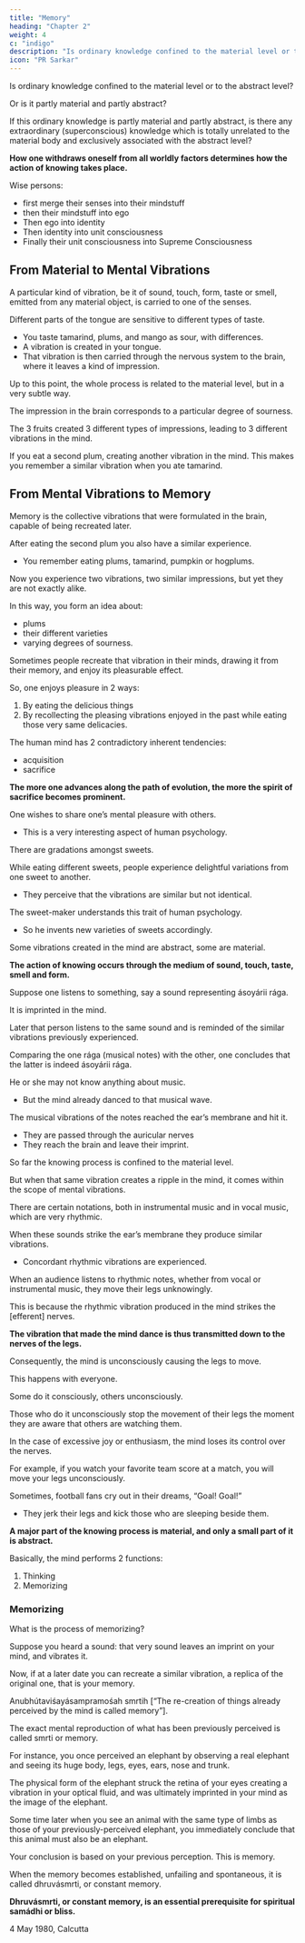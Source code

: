 ```yaml
---
title: "Memory"
heading: "Chapter 2"
weight: 4
c: "indigo"
description: "Is ordinary knowledge confined to the material level or to the abstract level?"
icon: "PR Sarkar"
---
```



Is ordinary knowledge confined to the material level or to the abstract level?

Or is it partly material and partly abstract? 

If this ordinary knowledge is partly material and partly abstract, is there any extraordinary (superconscious) knowledge which is totally unrelated to the material body and exclusively associated with the abstract level? 

**How one withdraws oneself from all worldly factors determines how the action of knowing takes place.**

<!-- Yacchedváuṋmanasii prájiṋastadyacchejjiṋána átmani;
Jiṋánamátmani mahati niyacchettadyacchecchánta átmani. -->

Wise persons:
- first merge their <!-- indriyas --> senses into their <!-- citta --> mindstuff
- then their <!-- citta --> mindstuff into <!-- aham --> ego
- Then <!-- aham --> ego into <!-- mahat --> identity
- Then <!-- mahat --> identity into <!-- jiivátmá --> unit consciousness
- Finally their <!-- jiivátmá --> unit consciousness into Supreme Consciousness


## From Material to Mental Vibrations

A particular kind of vibration, be it of sound, touch, form, taste or smell, emitted from any material object, is carried to one of the senses. <!--  indriyas or gateways of the organs.  -->


Different parts of the tongue are sensitive to different types of taste. 
- You taste tamarind, plums, and mango as sour, with differences.
- A vibration is created in your tongue.
- That vibration is then carried through the nervous system to the brain, where it leaves a kind of impression.

Up to this point, the whole process is related to the material level, but in a very subtle way. 

The impression in the brain corresponds to a particular degree of sourness. 

The 3 fruits created 3 different types of impressions, leading to 3 different vibrations in the mind. 

If you eat a second plum, creating another vibration in the mind. This makes you remember a similar vibration when you ate tamarind. 


## From Mental Vibrations to Memory

Memory is the collective vibrations that were formulated in the brain, capable of being recreated later.

 <!-- that were produced then, which are , and the impressions that were , are collectively known as “”.  -->

After eating the second plum you also have a similar experience.
- You remember eating plums, tamarind, pumpkin or hogplums. 

Now you experience two vibrations, two similar impressions, but yet they are not exactly alike. 

<!-- A distinction is made: the first plum you ate was more sour than the second one.  -->

In this way, you form an idea about:
- plums
- their different varieties
- varying degrees of sourness. 

Sometimes people recreate that vibration in their minds, drawing it from their memory, and enjoy its pleasurable effect. 

<!-- Greedy people recollect the tasty dishes they once relished and derive pleasure from that. 

Other people delight in feeding others. They offer rasagollás or sweets, and at the time of giving, imagine that their guest is enjoying the same delightful taste, the same sweet vibration from the rasagollás which they once relished when they ate them. 

A host feels mental satisfaction by imagining that the guest’s mind is full of those pleasing vibrations. The host wants the guest to enjoy more and more of those delightful vibrations, and therefore asks the guest to accept the offer of more rasagollás.  -->

So, one enjoys pleasure in 2 ways:

1. By eating the delicious things
2. By recollecting the pleasing vibrations enjoyed in the past while eating those very same delicacies.

The human mind has 2 contradictory inherent tendencies:
- acquisition
- sacrifice

**The more one advances along the path of evolution, the more the spirit of sacrifice becomes prominent.**

One wishes to share one’s mental pleasure with others. 
- This is a very interesting aspect of human psychology.


There are gradations amongst sweets.

<!-- - All varieties of sweets are not equally sweet.

There are variations in the degree of sweetness which is exactly what people relish most.  -->

While eating different sweets, people experience delightful variations from one sweet to another.
- They perceive that the vibrations are similar but not identical.

The sweet-maker understands this trait of human psychology.
- So he invents new varieties of sweets accordingly. 

Some vibrations created in the mind are abstract, some are material.

**The action of knowing occurs through the medium of sound, touch, taste, smell and form.** 

Suppose one listens to something, say a sound representing ásoyárii rága. 

It is imprinted in the mind. 

Later that person listens to the same sound and is reminded of the similar vibrations previously experienced. 

Comparing the one rága (musical notes) with the other, one concludes that the latter is indeed ásoyárii rága.

He or she may not know anything about music.
- But the mind already danced to that musical wave. 

The musical vibrations of the notes reached the ear’s membrane and hit it.
- They are passed through the auricular nerves 
- They reach the brain and leave their imprint.

So far the knowing process is confined to the material level.

But when that same vibration creates a ripple in the mind, it comes within the scope of mental vibrations.

There are certain notations, both in instrumental music and in vocal music, which are very rhythmic.

When these sounds strike the ear’s membrane they produce similar vibrations.
- Concordant rhythmic vibrations are experienced. 

When an audience listens to rhythmic notes, whether from vocal or instrumental music, they move their legs unknowingly.

This is because the rhythmic vibration produced in the mind strikes the [efferent] nerves.

**The vibration that made the mind dance is thus transmitted down to the nerves of the legs.** 

Consequently, the mind is unconsciously causing the legs to move. 

This happens with everyone.

Some do it consciously, others unconsciously.

Those who do it unconsciously stop the movement of their legs the moment they are aware that others are watching them.

In the case of excessive joy or enthusiasm, the mind loses its control over the nerves. 

For example, if you watch your favorite team score at a match, you will move your legs unconsciously.

<!--  suppose 2 football teams are playing a friendly match, and one of them enjoys your special support. 

Let us imagine that your favourite team is about to score a goal. 

At that moment of tense excitement,  of course. -->

Sometimes, football fans cry out in their dreams, “Goal! Goal!”
- They jerk their legs and kick those who are sleeping beside them.

**A major part of the knowing process is material, and only a small part of it is abstract.**

Basically, the mind performs 2 functions:

1. Thinking
2. Memorizing


### Memorizing 

What is the process of memorizing? 

Suppose you heard a sound: that very sound leaves an imprint on your mind, and vibrates it. 

Now, if at a later date you can recreate a similar vibration, a replica of the original one, that is your memory.

Anubhútaviśayásampramośah smrtih [“The re-creation of things already perceived by the mind is called memory”].

The exact mental reproduction of what has been previously perceived is called smrti or memory.

For instance, you once perceived an elephant by observing a real elephant and seeing its huge body, legs, eyes, ears, nose and trunk. 

The physical form of the elephant struck the retina of your eyes creating a vibration in your optical fluid, and was ultimately imprinted in your mind as the image of the elephant. 


Some time later when you see an animal with the same type of limbs as those of your previously-perceived elephant, you immediately conclude that this animal must also be an elephant.

Your conclusion is based on your previous perception. This is memory. 

When the memory becomes established, unfailing and spontaneous, it is called dhruvásmrti, or constant memory. 

**Dhruvásmrti, or constant memory, is an essential prerequisite for spiritual samádhi or bliss.**


4 May 1980, Calcutta

